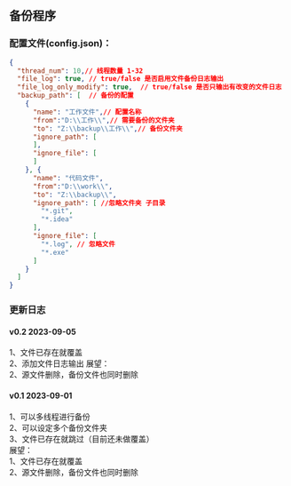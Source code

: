 ## 备份程序  
### 配置文件(config.json)：  
```json
{
  "thread_num": 10,// 线程数量 1-32
  "file_log": true, // true/false 是否启用文件备份日志输出
  "file_log_only_modify": true,  // true/false 是否只输出有改变的文件日志
  "backup_path": [  // 备份的配置
    {
      "name": "工作文件",// 配置名称
      "from":"D:\\工作\\",// 需要备份的文件夹
      "to": "Z:\\backup\\工作\\",// 备份文件夹
      "ignore_path": [
      ],
      "ignore_file": [
      ]
    }, {
      "name": "代码文件",
      "from":"D:\\work\\",
      "to": "Z:\\backup\\",
      "ignore_path": [ //忽略文件夹 子目录
        "*.git",
        "*.idea"
      ],
      "ignore_file": [
        "*.log", // 忽略文件
        "*.exe"
      ]
    }
  ]
}

```
### 更新日志
#### v0.2 2023-09-05
1、文件已存在就覆盖  
2、添加文件日志输出
展望：  
2、源文件删除，备份文件也同时删除  
#### v0.1 2023-09-01
1、可以多线程进行备份  
2、可以设定多个备份文件夹  
3、文件已存在就跳过（目前还未做覆盖）  
展望：  
1、文件已存在就覆盖  
2、源文件删除，备份文件也同时删除  